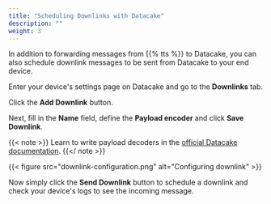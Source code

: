 ```yaml
---
title: "Scheduling Downlinks with Datacake"
description: ""
weight: 3
---
```


In addition to forwarding messages from {{% tts %}} to Datacake, you can also schedule downlink messages to be sent from Datacake to your end device.

<!--more-->

Enter your device's settings page on Datacake and go to the **Downlinks** tab.

Click the **Add Downlink** button.

Next, fill in the **Name** field, define the **Payload encoder** and click **Save Downlink**. 

{{< note >}} Learn to write payload decoders in the [official Datacake documentation](https://docs.datacake.de/lorawan/downlinks#writing-a-downlink-encoder). {{</ note >}}

{{< figure src="downlink-configuration.png" alt="Configuring downlink" >}}

Now simply click the **Send Downlink** button to schedule a downlink and check your device's logs to see the incoming message.

